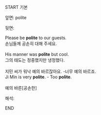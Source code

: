 START
기본

앞면:
polite


뒷면:
<div>Please be <b>polite</b> to our guests. </div><div>손님들께 공손히 대해 주세요.</div><div><br></div><div><div>His manner was <strong>polite</strong> but cool. </div><div><div>그의 태도는 정중했지만 냉정했다.</div></div></div><div><br></div><div><div><div><span>지민 씨가 워낙 예의 바르잖아요. -너무 예의 바르죠.</span></div></div><div><div><span>Ji Min is very <strong>polite</strong>. - Too <strong>polite</strong>.</span></div></div></div><div><br></div><div>예의 바른[공손한]</div>


해석:
<!--ID: 1746614454452-->
END